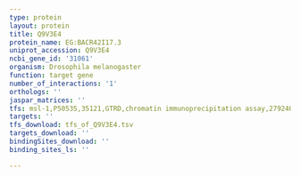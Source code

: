 ```yaml
---
type: protein
layout: protein
title: Q9V3E4
protein_name: EG:BACR42I17.3
uniprot_accession: Q9V3E4
ncbi_gene_id: '31061'
organism: Drosophila melanogaster
function: target gene
number_of_interactions: '1'
orthologs: ''
jaspar_matrices: ''
tfs: msl-1,P50535,35121,GTRD,chromatin immunoprecipitation assay,27924024%5Buid%5D,No
targets: ''
tfs_download: tfs_of_Q9V3E4.tsv
targets_download: ''
bindingSites_download: ''
binding_sites_ls: ''

---
```

